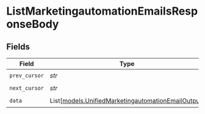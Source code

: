 # ListMarketingautomationEmailsResponseBody


## Fields

| Field                                                                                                    | Type                                                                                                     | Required                                                                                                 | Description                                                                                              |
| -------------------------------------------------------------------------------------------------------- | -------------------------------------------------------------------------------------------------------- | -------------------------------------------------------------------------------------------------------- | -------------------------------------------------------------------------------------------------------- |
| `prev_cursor`                                                                                            | *str*                                                                                                    | :heavy_check_mark:                                                                                       | N/A                                                                                                      |
| `next_cursor`                                                                                            | *str*                                                                                                    | :heavy_check_mark:                                                                                       | N/A                                                                                                      |
| `data`                                                                                                   | List[[models.UnifiedMarketingautomationEmailOutput](../models/unifiedmarketingautomationemailoutput.md)] | :heavy_check_mark:                                                                                       | N/A                                                                                                      |